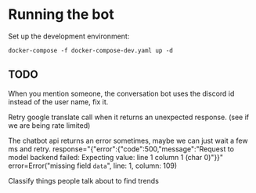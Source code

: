 # Running the bot

Set up the development environment:

```
docker-compose -f docker-compose-dev.yaml up -d
```

## TODO

When you mention someone, the conversation bot uses the discord id instead of the user name, fix it.

Retry google translate call when it returns an unexpected response. (see if we are being rate limited)

The chatbot api returns an error sometimes, maybe we can just wait a few ms and retry.
response="{\"error\":{\"code\":500,\"message\":\"Request to model backend failed: Expecting value: line 1 column 1 (char 0)\"}}" error=Error("missing field `data`", line: 1, column: 109)

Classify things people talk about to find trends

